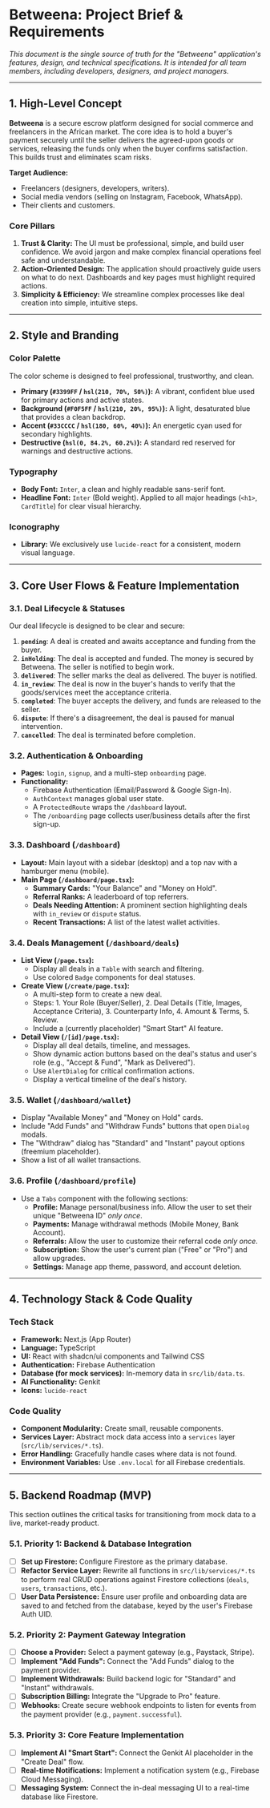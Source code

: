 <!-- /PROJECT_BRIEF.md -->
# Betweena: Project Brief & Requirements

*This document is the single source of truth for the "Betweena" application's features, design, and technical specifications. It is intended for all team members, including developers, designers, and project managers.*

---

## 1. High-Level Concept

**Betweena** is a secure escrow platform designed for social commerce and freelancers in the African market. The core idea is to hold a buyer's payment securely until the seller delivers the agreed-upon goods or services, releasing the funds only when the buyer confirms satisfaction. This builds trust and eliminates scam risks.

**Target Audience:**
*   Freelancers (designers, developers, writers).
*   Social media vendors (selling on Instagram, Facebook, WhatsApp).
*   Their clients and customers.

### Core Pillars
1.  **Trust & Clarity:** The UI must be professional, simple, and build user confidence. We avoid jargon and make complex financial operations feel safe and understandable.
2.  **Action-Oriented Design:** The application should proactively guide users on what to do next. Dashboards and key pages must highlight required actions.
3.  **Simplicity & Efficiency:** We streamline complex processes like deal creation into simple, intuitive steps.

---

## 2. Style and Branding

### Color Palette
The color scheme is designed to feel professional, trustworthy, and clean.

-   **Primary (`#3399FF` / `hsl(210, 70%, 50%)`):** A vibrant, confident blue used for primary actions and active states.
-   **Background (`#F0F5FF` / `hsl(210, 20%, 95%)`):** A light, desaturated blue that provides a clean backdrop.
-   **Accent (`#33CCCC` / `hsl(180, 60%, 40%)`):** An energetic cyan used for secondary highlights.
-   **Destructive (`hsl(0, 84.2%, 60.2%)`):** A standard red reserved for warnings and destructive actions.

### Typography
-   **Body Font:** `Inter`, a clean and highly readable sans-serif font.
-   **Headline Font:** `Inter` (Bold weight). Applied to all major headings (`<h1>`, `CardTitle`) for clear visual hierarchy.

### Iconography
-   **Library:** We exclusively use `lucide-react` for a consistent, modern visual language.

---

## 3. Core User Flows & Feature Implementation

### 3.1. Deal Lifecycle & Statuses
Our deal lifecycle is designed to be clear and secure:

1.  **`pending`**: A deal is created and awaits acceptance and funding from the buyer.
2.  **`inHolding`**: The deal is accepted and funded. The money is secured by Betweena. The seller is notified to begin work.
3.  **`delivered`**: The seller marks the deal as delivered. The buyer is notified.
4.  **`in_review`**: The deal is now in the buyer's hands to verify that the goods/services meet the acceptance criteria.
5.  **`completed`**: The buyer accepts the delivery, and funds are released to the seller.
6.  **`dispute`**: If there's a disagreement, the deal is paused for manual intervention.
7.  **`cancelled`**: The deal is terminated before completion.

### 3.2. Authentication & Onboarding
*   **Pages:** `login`, `signup`, and a multi-step `onboarding` page.
*   **Functionality:**
    *   Firebase Authentication (Email/Password & Google Sign-In).
    *   `AuthContext` manages global user state.
    *   A `ProtectedRoute` wraps the `/dashboard` layout.
    *   The `/onboarding` page collects user/business details after the first sign-up.

### 3.3. Dashboard (`/dashboard`)
*   **Layout:** Main layout with a sidebar (desktop) and a top nav with a hamburger menu (mobile).
*   **Main Page (`/dashboard/page.tsx`):**
    *   **Summary Cards:** "Your Balance" and "Money on Hold".
    *   **Referral Ranks:** A leaderboard of top referrers.
    *   **Deals Needing Attention:** A prominent section highlighting deals with `in_review` or `dispute` status.
    *   **Recent Transactions:** A list of the latest wallet activities.

### 3.4. Deals Management (`/dashboard/deals`)
*   **List View (`/page.tsx`):**
    *   Display all deals in a `Table` with search and filtering.
    *   Use colored `Badge` components for deal statuses.
*   **Create View (`/create/page.tsx`):**
    *   A multi-step form to create a new deal.
    *   Steps: 1. Your Role (Buyer/Seller), 2. Deal Details (Title, Images, Acceptance Criteria), 3. Counterparty Info, 4. Amount & Terms, 5. Review.
    *   Include a (currently placeholder) "Smart Start" AI feature.
*   **Detail View (`/[id]/page.tsx`):**
    *   Display all deal details, timeline, and messages.
    *   Show dynamic action buttons based on the deal's status and user's role (e.g., "Accept & Fund", "Mark as Delivered").
    *   Use `AlertDialog` for critical confirmation actions.
    *   Display a vertical timeline of the deal's history.

### 3.5. Wallet (`/dashboard/wallet`)
*   Display "Available Money" and "Money on Hold" cards.
*   Include "Add Funds" and "Withdraw Funds" buttons that open `Dialog` modals.
*   The "Withdraw" dialog has "Standard" and "Instant" payout options (freemium placeholder).
*   Show a list of all wallet transactions.

### 3.6. Profile (`/dashboard/profile`)
*   Use a `Tabs` component with the following sections:
    *   **Profile:** Manage personal/business info. Allow the user to set their unique "Betweena ID" *only once*.
    *   **Payments:** Manage withdrawal methods (Mobile Money, Bank Account).
    *   **Referrals:** Allow the user to customize their referral code *only once*.
    *   **Subscription:** Show the user's current plan ("Free" or "Pro") and allow upgrades.
    *   **Settings:** Manage app theme, password, and account deletion.

---

## 4. Technology Stack & Code Quality

### Tech Stack
*   **Framework:** Next.js (App Router)
*   **Language:** TypeScript
*   **UI:** React with shadcn/ui components and Tailwind CSS
*   **Authentication:** Firebase Authentication
*   **Database (for mock services):** In-memory data in `src/lib/data.ts`.
*   **AI Functionality:** Genkit
*   **Icons:** `lucide-react`

### Code Quality
*   **Component Modularity:** Create small, reusable components.
*   **Services Layer:** Abstract mock data access into a `services` layer (`src/lib/services/*.ts`).
*   **Error Handling:** Gracefully handle cases where data is not found.
*   **Environment Variables:** Use `.env.local` for all Firebase credentials.

---

## 5. Backend Roadmap (MVP)

This section outlines the critical tasks for transitioning from mock data to a live, market-ready product.

### 5.1. Priority 1: Backend & Database Integration
*   [ ] **Set up Firestore:** Configure Firestore as the primary database.
*   [ ] **Refactor Service Layer:** Rewrite all functions in `src/lib/services/*.ts` to perform real CRUD operations against Firestore collections (`deals`, `users`, `transactions`, etc.).
*   [ ] **User Data Persistence:** Ensure user profile and onboarding data are saved to and fetched from the database, keyed by the user's Firebase Auth UID.

### 5.2. Priority 2: Payment Gateway Integration
*   [ ] **Choose a Provider:** Select a payment gateway (e.g., Paystack, Stripe).
*   [ ] **Implement "Add Funds":** Connect the "Add Funds" dialog to the payment provider.
*   [ ] **Implement Withdrawals:** Build backend logic for "Standard" and "Instant" withdrawals.
*   [ ] **Subscription Billing:** Integrate the "Upgrade to Pro" feature.
*   [ ] **Webhooks:** Create secure webhook endpoints to listen for events from the payment provider (e.g., `payment.successful`).

### 5.3. Priority 3: Core Feature Implementation
*   [ ] **Implement AI "Smart Start":** Connect the Genkit AI placeholder in the "Create Deal" flow.
*   [ ] **Real-time Notifications:** Implement a notification system (e.g., Firebase Cloud Messaging).
*   [ ] **Messaging System:** Connect the in-deal messaging UI to a real-time database like Firestore.
